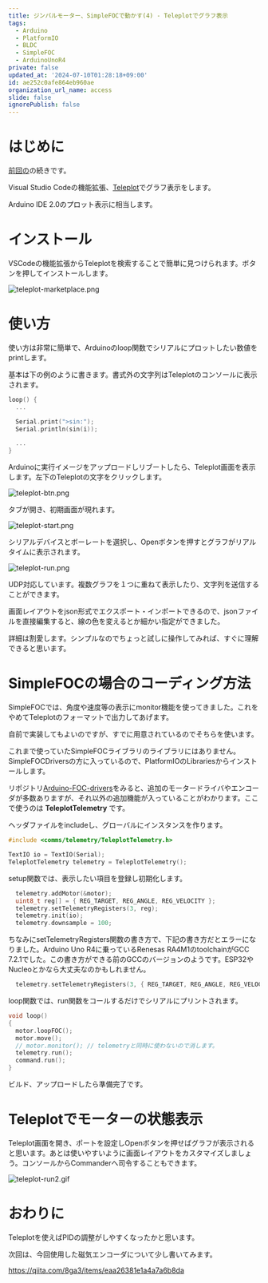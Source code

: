 ```yaml
---
title: ジンバルモーター、SimpleFOCで動かす(4) - Teleplotでグラフ表示
tags:
  - Arduino
  - PlatformIO
  - BLDC
  - SimpleFOC
  - ArduinoUnoR4
private: false
updated_at: '2024-07-10T01:28:18+09:00'
id: ae252c0afe864eb960ae
organization_url_name: access
slide: false
ignorePublish: false
---
```

# はじめに

[前回の](https://qiita.com/8ga3/items/c0005c7f8fe284ec52a5)の続きです。

Visual Studio Codeの機能拡張、[Teleplot](https://marketplace.visualstudio.com/items?itemName=alexnesnes.teleplot)でグラフ表示をします。

Arduino IDE 2.0のプロット表示に相当します。

# インストール

VSCodeの機能拡張からTeleplotを検索することで簡単に見つけられます。ボタンを押してインストールします。

![teleplot-marketplace.png](https://qiita-image-store.s3.ap-northeast-1.amazonaws.com/0/3569302/ef42404f-19e6-8ff9-806c-716034e3931b.png)

# 使い方

使い方は非常に簡単で、Arduinoのloop関数でシリアルにプロットしたい数値をprintします。

基本は下の例のように書きます。書式外の文字列はTeleplotのコンソールに表示されます。

```cpp
loop() {
  ...

  Serial.print(">sin:");
  Serial.println(sin(i));

  ...
}
```

Arduinoに実行イメージをアップロードしリブートしたら、Teleplot画面を表示します。左下のTeleplotの文字をクリックします。

![teleplot-btn.png](https://qiita-image-store.s3.ap-northeast-1.amazonaws.com/0/3569302/b70e0967-fe21-5174-3ebc-993158fb112b.png)

タブが開き、初期画面が現れます。

![teleplot-start.png](https://qiita-image-store.s3.ap-northeast-1.amazonaws.com/0/3569302/db0ce4be-7796-13db-5923-01c0b7994677.png)

シリアルデバイスとボーレートを選択し、Openボタンを押すとグラフがリアルタイムに表示されます。

![teleplot-run.png](https://qiita-image-store.s3.ap-northeast-1.amazonaws.com/0/3569302/e8fae1f6-9122-7cfe-9976-61abb13e53cf.png)

UDP対応しています。複数グラフを１つに重ねて表示したり、文字列を送信することができます。

画面レイアウトをjson形式でエクスポート・インポートできるので、jsonファイルを直接編集すると、線の色を変えるとか細かい指定ができました。

詳細は割愛します。シンプルなのでちょっと試しに操作してみれば、すぐに理解できると思います。

# SimpleFOCの場合のコーディング方法

SimpleFOCでは、角度や速度等の表示にmonitor機能を使ってきました。これをやめてTeleplotのフォーマットで出力してあげます。

自前で実装してもよいのですが、すでに用意されているのでそちらを使います。

これまで使っていたSimpleFOCライブラリのライブラリにはありません。SimpleFOCDriversの方に入っているので、PlatformIOのLibrariesからインストールします。

リポジトリ[Arduino-FOC-drivers](https://github.com/simplefoc/Arduino-FOC-drivers)をみると、追加のモータードライバやエンコーダが多数ありますが、それ以外の追加機能が入っていることがわかります。ここで使うのは **TeleplotTelemetry** です。

ヘッダファイルをincludeし、グローバルにインスタンスを作ります。

```cpp
#include <comms/telemetry/TeleplotTelemetry.h>

TextIO io = TextIO(Serial);
TeleplotTelemetry telemetry = TeleplotTelemetry();
```

setup関数では、表示したい項目を登録し初期化します。

```cpp
  telemetry.addMotor(&motor);
  uint8_t reg[] = { REG_TARGET, REG_ANGLE, REG_VELOCITY };
  telemetry.setTelemetryRegisters(3, reg);
  telemetry.init(io);
  telemetry.downsample = 100;
```

ちなみにsetTelemetryRegisters関数の書き方で、下記の書き方だとエラーになりました。Arduino Uno R4に乗っているRenesas RA4M1のtoolchainがGCC 7.2.1でした。この書き方ができる前のGCCのバージョンのようです。ESP32やNucleoとかなら大丈夫なのかもしれません。

```cpp
  telemetry.setTelemetryRegisters(3, { REG_TARGET, REG_ANGLE, REG_VELOCITY });
```

loop関数では、run関数をコールするだけでシリアルにプリントされます。

```cpp
void loop()
{
  motor.loopFOC();
  motor.move();
  // motor.monitor(); // telemetryと同時に使わないので消します。
  telemetry.run();
  command.run();
}
```

ビルド、アップロードしたら準備完了です。

# Teleplotでモーターの状態表示

Teleplot画面を開き、ポートを設定しOpenボタンを押せばグラフが表示されると思います。あとは使いやすいように画面レイアウトをカスタマイズしましょう。コンソールからCommanderへ司令することもできます。

![teleplot-run2.gif](https://qiita-image-store.s3.ap-northeast-1.amazonaws.com/0/3569302/e3d002f9-cf42-8417-b171-c18c5f1f71c4.gif)


# おわりに

Teleplotを使えばPIDの調整がしやすくなったかと思います。

次回は、今回使用した磁気エンコーダについて少し書いてみます。

https://qiita.com/8ga3/items/eaa26381e1a4a7a6b8da
